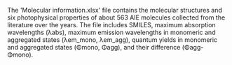 The 'Molecular information.xlsx' file contains the molecular structures and six photophysical properties of about 563 AIE molecules collected from the literature over the years.
The file includes SMILES, maximum absorption wavelengths (λabs), maximum emission wavelengths in monomeric and aggregated states (λem_mono, λem_agg), quantum yields in monomeric and aggregated states (Φmono, Φagg), and their difference (Φagg-Φmono).
